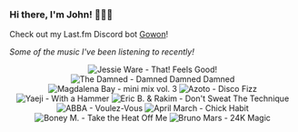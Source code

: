 ### Hi there, I'm John! 🏄🏻‍♂️

Check out my Last.fm Discord bot [Gowon](http://gowon.ca)!

_Some of the music I've been listening to recently!_


<!-- lastfm -->
<p align="center"><img src="https://lastfm.freetls.fastly.net/i/u/64s/2cb92806ea630ccaf0a713808a20bc4e.jpg" title="Jessie Ware - That! Feels Good!"> <img src="https://lastfm.freetls.fastly.net/i/u/64s/7830627d4e434ab3912f6c58cca47b73.png" title="The Damned - Damned Damned Damned"> <img src="https://lastfm.freetls.fastly.net/i/u/64s/c4407904c1910709ca094a4d18dc2e7b.jpg" title="Magdalena Bay - mini mix vol. 3"> <img src="https://lastfm.freetls.fastly.net/i/u/64s/69aa65fed95c7c76e4686a44eb8536c7.png" title="Azoto - Disco Fizz"> <img src="https://lastfm.freetls.fastly.net/i/u/64s/1df9c4d71653f3bb17d6f3a13913de52.jpg" title="Yaeji - With a Hammer"> <img src="https://lastfm.freetls.fastly.net/i/u/64s/f4082677814e4516a8a6a360eef24df0.jpg" title="Eric B. & Rakim - Don't Sweat The Technique"> <img src="https://lastfm.freetls.fastly.net/i/u/64s/ee22a9cfba5a4fb8ba8248f70f9dcc71.png" title="ABBA - Voulez-Vous"> <img src="https://lastfm.freetls.fastly.net/i/u/64s/649fe5d410f944dab783ebcf7f241cdb.png" title="April March - Chick Habit"> <img src="https://lastfm.freetls.fastly.net/i/u/64s/4ca30a06b6bd13a8a694d7c32349151e.png" title="Boney M. - Take the Heat Off Me"> <img src="https://lastfm.freetls.fastly.net/i/u/64s/f18dc30b48412484b34ebff24ba615be.jpg" title="Bruno Mars - 24K Magic"> </p>
